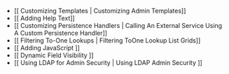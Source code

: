 - [[ Customizing Templates | Customizing Admin Templates]]
- [[ Adding Help Text]]
- [[ Customizing Persistence Handlers | Calling An External Service Using A Custom Persistence Handler]]
- [[ Filtering To-One Lookups | Filtering ToOne Lookup List Grids]]
- [[ Adding JavaScript ]]
- [[ Dynamic Field Visibility ]]
- [[ Using LDAP for Admin Security | Using LDAP Admin Security ]]
